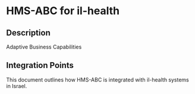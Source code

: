 # HMS-ABC for il-health

## Description

Adaptive Business Capabilities

## Integration Points

This document outlines how HMS-ABC is integrated with il-health systems in Israel.
